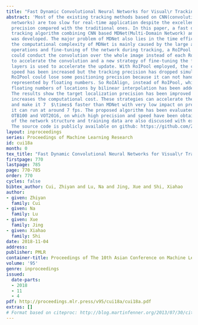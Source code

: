 ```yaml
---
title: "Fast Dynamic Convolutional Neural Networks for Visual\r Tracking"
abstract: 'Most of the existing tracking methods based on CNN(convolutional neural
  networks) are too slow for real-time application despite the excellent tracking
  precision compared with the traditional ones. In this paper, a fast dynamic visual
  tracking algorithm combining CNN based MDNet(Multi-Domain Network) and RoIAlign
  was developed. The major problem of MDNet also lies in the time efficiency. Considering
  the computational complexity of MDNet is mainly caused by the large amount of convolution
  operations and fine-tuning of the network during tracking, a RoIPool layer which
  could conduct the convolution over the whole image instead of each RoI is added
  to accelerate the convolution and a new strategy of fine-tuning the fully-connected
  layers is used to accelerate the update. With RoIPool employed, the computation
  speed has been increased but the tracking precision has dropped simultaneously.
  RoIPool could lose some positioning precision because it can not handle locations
  represented by floating numbers. So RoIAlign, instead of RoIPool, which can process
  floating numbers of locations by bilinear interpolation has been added to the network.
  The results show the target localization precision has been improved and it hardly
  increases the computational cost. These strategies can accelerate the processing
  and make it 7  $\times$ faster than MDNet with very low impact on precision and
  it can run at around 7 fps. The proposed algorithm has been evaluated on two benchmarks:
  OTB100 and VOT2016, on which high precision and speed have been obtained. The influence
  of the network structure and training data are also discussed with experiments.
  The source code is publicly available on github: https://github.com/ZhiyanCui/fdn-release'
layout: inproceedings
series: Proceedings of Machine Learning Research
id: cui18a
month: 0
tex_title: "Fast Dynamic Convolutional Neural Networks for Visual\r Tracking"
firstpage: 770
lastpage: 785
page: 770-785
order: 770
cycles: false
bibtex_author: Cui, Zhiyan and Lu, Na and Jing, Xue and Shi, Xiahao
author:
- given: Zhiyan
  family: Cui
- given: Na
  family: Lu
- given: Xue
  family: Jing
- given: Xiahao
  family: Shi
date: 2018-11-04
address: 
publisher: PMLR
container-title: Proceedings of The 10th Asian Conference on Machine Learning
volume: '95'
genre: inproceedings
issued:
  date-parts:
  - 2018
  - 11
  - 4
pdf: http://proceedings.mlr.press/v95/cui18a/cui18a.pdf
extras: []
# Format based on citeproc: http://blog.martinfenner.org/2013/07/30/citeproc-yaml-for-bibliographies/
---
```

